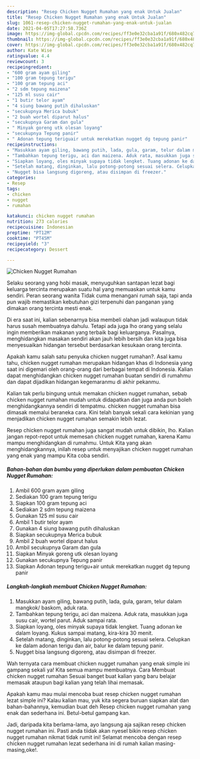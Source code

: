 ```yaml
---
description: "Resep Chicken Nugget Rumahan yang enak Untuk Jualan"
title: "Resep Chicken Nugget Rumahan yang enak Untuk Jualan"
slug: 1061-resep-chicken-nugget-rumahan-yang-enak-untuk-jualan
date: 2021-04-05T17:27:58.736Z
image: https://img-global.cpcdn.com/recipes/ff3e0e32cba1a91f/680x482cq70/chicken-nugget-rumahan-foto-resep-utama.jpg
thumbnail: https://img-global.cpcdn.com/recipes/ff3e0e32cba1a91f/680x482cq70/chicken-nugget-rumahan-foto-resep-utama.jpg
cover: https://img-global.cpcdn.com/recipes/ff3e0e32cba1a91f/680x482cq70/chicken-nugget-rumahan-foto-resep-utama.jpg
author: Kate Wise
ratingvalue: 4.4
reviewcount: 3
recipeingredient:
- "600 gram ayam giling"
- "100 gram tepung terigu"
- "100 gram tepung aci"
- "2 sdm tepung maizena"
- "125 ml susu cair"
- "1 butir telor ayam"
- "4 siung bawang putih dihaluskan"
- "secukupnya Merica bubuk"
- "2 buah wortel diparut halus"
- "secukupnya Garam dan gula"
- " Minyak goreng utk olesan loyang"
- "secukupnya Tepung panir"
- " Adonan tepung teriguair untuk merekatkan nugget dg tepung panir"
recipeinstructions:
- "Masukkan ayam giling, bawang putih, lada, gula, garam, telur dalam mangkok/ baskom, aduk rata."
- "Tambahkan tepung terigu, aci dan maizena. Aduk rata, masukkan juga susu cair, wortel parut. Aduk sampai rata."
- "Siapkan loyang, oles minyak supaya tidak lengket. Tuang adonan ke dalam loyang. Kukus sampai matang, kira-kira 30 menit."
- "Setelah matang, dinginkan, lalu potong-potong sesuai selera. Celupkan ke dalam adonan terigu dan air, balur ke dalam tepung panir."
- "Nugget bisa langsung digoreng, atau disimpan di freezer."
categories:
- Resep
tags:
- chicken
- nugget
- rumahan

katakunci: chicken nugget rumahan 
nutrition: 273 calories
recipecuisine: Indonesian
preptime: "PT12M"
cooktime: "PT45M"
recipeyield: "3"
recipecategory: Dessert

---
```



![Chicken Nugget Rumahan](https://img-global.cpcdn.com/recipes/ff3e0e32cba1a91f/680x482cq70/chicken-nugget-rumahan-foto-resep-utama.jpg)

Selaku seorang yang hobi masak, menyuguhkan santapan lezat bagi keluarga tercinta merupakan suatu hal yang memuaskan untuk kamu sendiri. Peran seorang  wanita Tidak cuma menangani rumah saja, tapi anda pun wajib memastikan kebutuhan gizi terpenuhi dan panganan yang dimakan orang tercinta mesti enak.

Di era  saat ini, kalian sebenarnya bisa membeli olahan jadi walaupun tidak harus susah membuatnya dahulu. Tetapi ada juga lho orang yang selalu ingin memberikan makanan yang terbaik bagi keluarganya. Pasalnya, menghidangkan masakan sendiri akan jauh lebih bersih dan kita juga bisa menyesuaikan hidangan tersebut berdasarkan kesukaan orang tercinta. 



Apakah kamu salah satu penyuka chicken nugget rumahan?. Asal kamu tahu, chicken nugget rumahan merupakan hidangan khas di Indonesia yang saat ini digemari oleh orang-orang dari berbagai tempat di Indonesia. Kalian dapat menghidangkan chicken nugget rumahan buatan sendiri di rumahmu dan dapat dijadikan hidangan kegemaranmu di akhir pekanmu.

Kalian tak perlu bingung untuk memakan chicken nugget rumahan, sebab chicken nugget rumahan mudah untuk didapatkan dan juga anda pun boleh menghidangkannya sendiri di tempatmu. chicken nugget rumahan bisa dimasak memalui beraneka cara. Kini telah banyak sekali cara kekinian yang menjadikan chicken nugget rumahan semakin lebih lezat.

Resep chicken nugget rumahan juga sangat mudah untuk dibikin, lho. Kalian jangan repot-repot untuk memesan chicken nugget rumahan, karena Kamu mampu menghidangkan di rumahmu. Untuk Kita yang akan menghidangkannya, inilah resep untuk menyajikan chicken nugget rumahan yang enak yang mampu Kita coba sendiri.

<!--inarticleads1-->

##### Bahan-bahan dan bumbu yang diperlukan dalam pembuatan Chicken Nugget Rumahan:

1. Ambil 600 gram ayam giling
1. Sediakan 100 gram tepung terigu
1. Siapkan 100 gram tepung aci
1. Sediakan 2 sdm tepung maizena
1. Gunakan 125 ml susu cair
1. Ambil 1 butir telor ayam
1. Gunakan 4 siung bawang putih dihaluskan
1. Siapkan secukupnya Merica bubuk
1. Ambil 2 buah wortel diparut halus
1. Ambil secukupnya Garam dan gula
1. Siapkan  Minyak goreng utk olesan loyang
1. Gunakan secukupnya Tepung panir
1. Siapkan  Adonan tepung terigu+air untuk merekatkan nugget dg tepung panir




<!--inarticleads2-->

##### Langkah-langkah membuat Chicken Nugget Rumahan:

1. Masukkan ayam giling, bawang putih, lada, gula, garam, telur dalam mangkok/ baskom, aduk rata.
1. Tambahkan tepung terigu, aci dan maizena. Aduk rata, masukkan juga susu cair, wortel parut. Aduk sampai rata.
1. Siapkan loyang, oles minyak supaya tidak lengket. Tuang adonan ke dalam loyang. Kukus sampai matang, kira-kira 30 menit.
1. Setelah matang, dinginkan, lalu potong-potong sesuai selera. Celupkan ke dalam adonan terigu dan air, balur ke dalam tepung panir.
1. Nugget bisa langsung digoreng, atau disimpan di freezer.




Wah ternyata cara membuat chicken nugget rumahan yang enak simple ini gampang sekali ya! Kita semua mampu membuatnya. Cara Membuat chicken nugget rumahan Sesuai banget buat kalian yang baru belajar memasak ataupun bagi kalian yang telah lihai memasak.

Apakah kamu mau mulai mencoba buat resep chicken nugget rumahan lezat simple ini? Kalau kalian mau, yuk kita segera buruan siapkan alat dan bahan-bahannya, kemudian buat deh Resep chicken nugget rumahan yang enak dan sederhana ini. Betul-betul gampang kan. 

Jadi, daripada kita berlama-lama, ayo langsung aja sajikan resep chicken nugget rumahan ini. Pasti anda tiidak akan nyesel bikin resep chicken nugget rumahan nikmat tidak rumit ini! Selamat mencoba dengan resep chicken nugget rumahan lezat sederhana ini di rumah kalian masing-masing,oke!.

